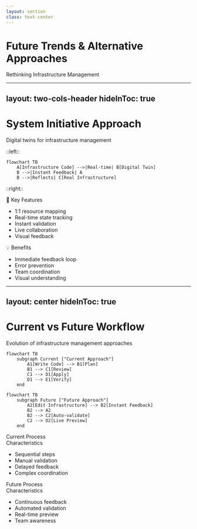 ```yaml
---
layout: section
class: text-center
---
```


# Future Trends & Alternative Approaches

<div class="opacity-80 italic mb-4">
Rethinking Infrastructure Management
</div>

<!--
# Speaker Notes
Setup (1 min):
- "Let's look at where infrastructure management might be heading..."
- Connect to limitations we've seen in current tools
-->

---
layout: two-cols-header
hideInToc: true
---

# System Initiative Approach
Digital twins for infrastructure management

::left::

```mermaid {scale: 0.7}
flowchart TB
    A[Infrastructure Code] -->|Real-time| B[Digital Twin]
    B -->|Instant Feedback| A
    B -->|Reflects| C[Real Infrastructure]
```

::right::

<div v-click class="concept-box">
  <div class="text-xl mb-2">🔄 Key Features</div>
  <ul class="text-sm">
    <li>1:1 resource mapping</li>
    <li>Real-time state tracking</li>
    <li>Instant validation</li>
    <li>Live collaboration</li>
    <li>Visual feedback</li>
  </ul>
</div>

<div v-click class="concept-box mt-4">
  <div class="text-xl mb-2">💡 Benefits</div>
  <ul class="text-sm">
    <li>Immediate feedback loop</li>
    <li>Error prevention</li>
    <li>Team coordination</li>
    <li>Visual understanding</li>
  </ul>
</div>

<style>
.concept-box {
  @apply p-4 rounded bg-blue-500 bg-opacity-10;
}
</style>

<!--
# Speaker Notes

Setup (1-2 mins):
- "Imagine infrastructure that gives instant feedback..."
- Compare to current workflow limitations

Key Concepts (3-4 mins):

1. Digital Twins
   - Perfect mirror of infrastructure
   - Real-time state reflection
   - Immediate validation
   - Live updates

2. Real-world Impact
   - No more delayed feedback
   - Catch issues immediately
   - Collaborate in real-time
   - See changes instantly

3. Differences from Current Tools
   - Traditional: Plan → Apply → Wait
   - System Initiative: Instant Feedback Loop
   - Traditional: Static Files
   - System Initiative: Live Environment

Connect to Their Experience:
- "Think about game development environments"
- "Like live reload in web development"
- "Similar to real-time collaboration in Google Docs"

Questions to Ask:
- "How would this change your workflow?"
- "Where would instant feedback help most?"
- "What challenges do you see with this approach?"
-->

---
layout: center
hideInToc: true
---

# Current vs Future Workflow
Evolution of infrastructure management approaches

```mermaid {scale: 0.7}
flowchart TB
    subgraph Current ["Current Approach"]
        A1[Write Code] --> B1[Plan]
        B1 --> C1[Review]
        C1 --> D1[Apply]
        D1 --> E1[Verify]
    end
```

```mermaid {scale: 0.7}
flowchart TB
    subgraph Future ["Future Approach"]
        A2[Edit Infrastructure] --> B2[Instant Feedback]
        B2 --> A2
        B2 --> C2[Auto-validate]
        C2 --> D2[Live Preview]
    end
```

<div class="grid grid-cols-2 gap-12 mt-8">
  <div v-click class="workflow-box red-tint">
    <div class="text-xl mb-2">Current Process</div>
    <div class="text-sm">
      <div class="mb-2 font-bold">Characteristics</div>
      <ul>
        <li>Sequential steps</li>
        <li>Manual validation</li>
        <li>Delayed feedback</li>
        <li>Complex coordination</li>
      </ul>
    </div>
  </div>

  <div v-click class="workflow-box green-tint">
    <div class="text-xl mb-2">Future Process</div>
    <div class="text-sm">
      <div class="mb-2 font-bold">Characteristics</div>
      <ul>
        <li>Continuous feedback</li>
        <li>Automated validation</li>
        <li>Real-time preview</li>
        <li>Team awareness</li>
      </ul>
    </div>
  </div>
</div>

<style>
.workflow-box {
  @apply p-6 rounded;
}
.red-tint {
  @apply bg-red-500 bg-opacity-10;
}
.green-tint {
  @apply bg-green-500 bg-opacity-10;
}
</style>

<!--
# Speaker Notes

Setup (1 min):
- "Let's compare the workflows..."

Key Differences (3-4 mins):

1. Feedback Speed
   - Current: Minutes to hours
   - Future: Milliseconds
   - Impact on development speed
   - Error detection

2. Validation Approach
   - Current: Separate steps
   - Future: Continuous
   - Built-in safety
   - Earlier problem detection

3. Team Collaboration
   - Current: Async reviews
   - Future: Real-time collaboration
   - Shared understanding
   - Faster iterations

Real-world Connection:
- Like modern development environments
- Similar to collaborative tools
- Evolution of developer experience

Questions to Explore:
- "Which workflow looks better to you?"
- "Where would this help most?"
- "What challenges do you see?"

End with Future Vision:
- Infrastructure as responsive environment
- Teams working together in real-time
- Faster, safer changes
- Better developer experience
-->